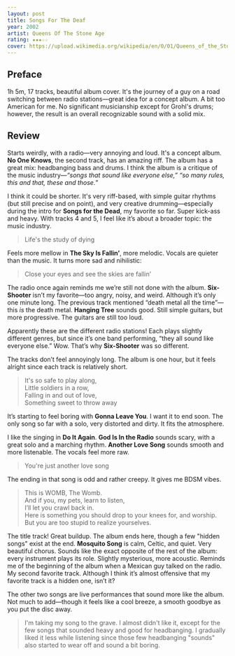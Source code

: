 ```yaml
---
layout: post
title: Songs For The Deaf
year: 2002
artist: Queens Of The Stone Age
rating: ★★★☆☆
cover: https://upload.wikimedia.org/wikipedia/en/0/01/Queens_of_the_Stone_Age_-_Songs_for_the_Deaf.png
---
```


## Preface  
1h 5m, 17 tracks, beautiful album cover. It's the journey of a guy on a road switching between radio stations—great idea for a concept album. A bit too American for me. No significant musicianship except for Grohl's drums; however, the result is an overall recognizable sound with a solid mix.

## Review  
Starts weirdly, with a radio—very annoying and loud. It's a concept album. **No One Knows**, the second track, has an amazing riff. The album has a great mix: headbanging bass and drums. I think the album is a critique of the music industry—_“songs that sound like everyone else,”_ _“so many rules, this and that, these and those.”_

I think it could be shorter. It's very riff-based, with simple guitar rhythms (but still precise and on point), and very creative drumming—especially during the intro for **Songs for the Dead**, my favorite so far. Super kick-ass and heavy. With tracks 4 and 5, I feel like it’s about a broader topic: the music industry.

> Life's the study of dying  

Feels more mellow in **The Sky Is Fallin’**, more melodic. Vocals are quieter than the music. It turns more sad and nihilistic:

> Close your eyes and see the skies are fallin’

The radio once again reminds me we’re still not done with the album. **Six-Shooter** isn’t my favorite—too angry, noisy, and weird. Although it’s only one minute long. The previous track mentioned “death metal all the time”—this *is* the death metal. **Hanging Tree** sounds good. Still simple guitars, but more progressive. The guitars are still too loud.

Apparently these are the different radio stations! Each plays slightly different genres, but since it’s one band performing, “they all sound like everyone else.” Wow. That’s why **Six-Shooter** was so different.

The tracks don’t feel annoyingly long. The album is one hour, but it feels alright since each track is relatively short.

> It's so safe to play along,  
> Little soldiers in a row,  
> Falling in and out of love,  
> Something sweet to throw away

It’s starting to feel boring with **Gonna Leave You**. I want it to end soon. The only song so far with a solo, very distorted and dirty. It fits the atmosphere.

I like the singing in **Do It Again**. **God Is In the Radio** sounds scary, with a great solo and a marching rhythm. **Another Love Song** sounds smooth and more listenable. The vocals feel more raw.

> You're just another love song  

The ending in that song is odd and rather creepy. It gives me BDSM vibes.

> This is WOMB, The Womb.  
> And if you, my pets, learn to listen,  
> I’ll let you crawl back in.  
> Here is something you should drop to your knees for, and worship.  
> But you are too stupid to realize yourselves.

The title track! Great buildup. The album ends here, though a few "hidden songs" exist at the end. **Mosquito Song** is calm, Celtic, and quiet. Very beautiful chorus. Sounds like the exact opposite of the rest of the album: every instrument plays its role. Slightly mysterious, more acoustic. Reminds me of the beginning of the album when a Mexican guy talked on the radio. My second favorite track. Although I think it’s almost offensive that my favorite track is a hidden one, isn’t it?

The other two songs are live performances that sound more like the album. Not much to add—though it feels like a cool breeze, a smooth goodbye as you put the disc away.

> I'm taking my song to the grave.
I almost didn't like it, except for the few songs that sounded heavy and good for headbanging. I gradually liked it less while listening since those few headbanging "sounds" also started to wear off and sound a bit boring.
